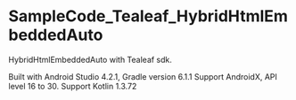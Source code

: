 # SampleCode_Tealeaf_HybridHtmlEmbeddedAuto
HybridHtmlEmbeddedAuto with Tealeaf sdk.

Built with Android Studio 4.2.1, Gradle version 6.1.1 
Support AndroidX, API level 16 to 30. Support Kotlin 1.3.72
